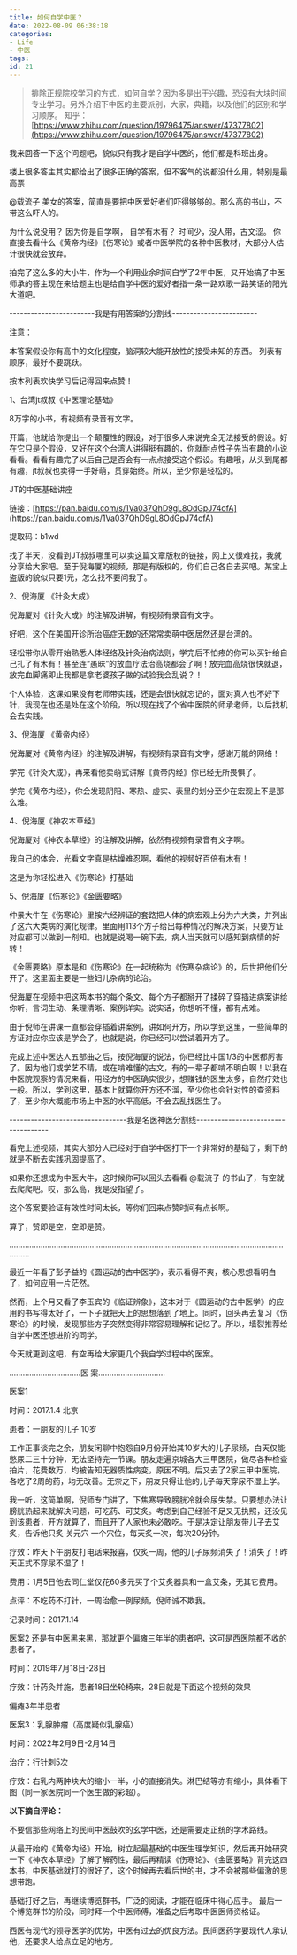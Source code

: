 ```yaml
---
title: 如何自学中医？
date: 2022-08-09 06:38:18
categories:
- Life
- 中医
tags:
id: 21
---
```


> 排除正规院校学习的方式，如何自学？因为多是出于兴趣，恐没有大块时间专业学习。另外介绍下中医的主要派别，大家，典籍，以及他们的区别和学习顺序。
> 知乎：[https://www.zhihu.com/question/19796475/answer/47377802](https://www.zhihu.com/question/19796475/answer/47377802)

我来回答一下这个问题吧，貌似只有我才是自学中医的，他们都是科班出身。

<!--more-->

楼上很多答主其实都给出了很多正确的答案，但不客气的说都没什么用，特别是最高票

@载流子
美女的答案，简直是要把中医爱好者们吓得够够的。那么高的书山，不带这么吓人的。

为什么说没用？ 因为你是自学啊， 自学有木有？ 时间少，没人带，古文涩。 你直接去看什么《黄帝内经》《伤寒论》或者中医学院的各种中医教材，大部分人估计很快就会放弃。

拍完了这么多的大小牛，作为一个利用业余时间自学了2年中医，又开始搞了中医师承的答主现在来给题主也是给自学中医的爱好者指一条一路欢歌一路笑语的阳光大道吧。

------------------------我是有用答案的分割线------------------------

注意：

本答案假设你有高中的文化程度，脑洞较大能开放性的接受未知的东西。
列表有顺序，最好不要跳跃。

按本列表欢快学习后记得回来点赞！

1、台湾jt叔叔《中医理论基础》

8万字的小书，有视频有录音有文字。

开篇，他就给你提出一个颠覆性的假设，对于很多人来说完全无法接受的假设。好在它只是个假设，又好在这个台湾人讲得挺有趣的，你就耐点性子先当有趣的小说看看。看看有趣完了以后自己是否会有一点点接受这个假设。有趣哦，从头到尾都有趣，jt叔叔也卖得一手好萌，贯穿始终。所以，至少你是轻松的。

JT的中医基础讲座

链接：[https://pan.baidu.com/s/1Va037QhD9gL8OdGpJ74ofA](https://pan.baidu.com/s/1Va037QhD9gL8OdGpJ74ofA)

提取码：b1wd

找了半天，没看到JT叔叔哪里可以卖这篇文章版权的链接，网上又很难找，我就分享给大家吧。至于倪海厦的视频，那是有版权的，你们自己各自去买吧。某宝上盗版的貌似只要1元，怎么找不要问我了。

2、倪海厦 《针灸大成》

倪海厦对《针灸大成》的注解及讲解，有视频有录音有文字。

好吧，这个在美国开诊所治癌症无数的还常常卖萌中医居然还是台湾的。

轻松带你从零开始熟悉人体经络及针灸治病法则，学完后不怕疼的你可以买针给自己扎了有木有！甚至连“愚昧”的放血疗法治高烧都会了啊！放完血高烧很快就退，放完血脚痛即止我都是拿老婆孩子做的试验我会乱说？！

个人体验，这课如果没有老师带实践，还是会很快就忘记的，面对真人也不好下针，我现在也还是处在这个阶段，所以现在找了个省中医院的师承老师，以后找机会去实践。

3、倪海厦 《黄帝内经》

倪海厦对《黄帝内经》的注解及讲解，有视频有录音有文字，感谢万能的网络！

学完《针灸大成》，再来看他卖萌式讲解《黄帝内经》你已经无所畏惧了。

学完《黄帝内经》，你会发现阴阳、寒热、虚实、表里的划分至少在宏观上不是那么难。

4、倪海厦《神农本草经》

倪海厦对《神农本草经》的注解及讲解，依然有视频有录音有文字啊。

我自己的体会，光看文字真是枯燥难忍啊，看他的视频好百倍有木有！

这是为你轻松进入《伤寒论》打基础

5、倪海厦《伤寒论》《金匮要略》

仲景大牛在《伤寒论》里按六经辨证的套路把人体的病宏观上分为六大类，并列出了这六大类病的演化规律。里面用113个方子给出每种情况的解决方案，只要方证对应都可以做到一剂知。也就是说喝一碗下去，病人当天就可以感知到病情的好转！

《金匮要略》原本是和《伤寒论》在一起统称为《伤寒杂病论》的，后世把他们分开了。这里面主要是一些妇儿杂病的论治。

倪海厦在视频中把这两本书的每个条文、每个方子都掰开了揉碎了穿插进病案讲给你听，言词生动、条理清晰、案例详实。说实话，你想听不懂，都有点难。

由于倪师在讲课一直都会穿插着讲案例，讲如何开方，所以学到这里，一些简单的方证对应你应该是学会了。也就是说，你已经可以尝试着开方了。

完成上述中医达人五部曲之后，按倪海厦的说法，你已经比中国1/3的中医都厉害了。因为他们或学艺不精，或在啃难懂的古文，有的一辈子都啃不明白啊！以我在中医院观察的情况来看，用经方的中医确实很少，想赚钱的医生太多，自然疗效也一般。所以，学到这里，基本上就算你开方还不溜，至少你也会针对性的查资料了，至少你大概能市场上中医的水平高低，不会去乱找医生了。

---------------------------------我是名医神医分割线------------------------------------

看完上述视频，其实大部分人已经对于自学中医打下一个非常好的基础了，剩下的就是不断去实践巩固提高了。

如果你还想成为中医大牛，这时候你可以回头去看看
@载流子
的书山了，有空就去爬爬吧。哎，那么高，我是没指望了。

这个答案要验证有效性时间太长，等你们回来点赞时间有点长啊。

算了，赞即是空，空即是赞。

……………………………………………………………………………………………………………………

最近一年看了彭子益的《圆运动的古中医学》，表示看得不爽，核心思想看明白了，如何应用一片茫然。

然而，上个月又看了李玉宾的《临证辨象》，这本对于《圆运动的古中医学》的应用的书写得太好了，一下子就把天上的思想落到了地上。同时，回头再去复习《伤寒论》的时候，发现那些方子突然变得非常容易理解和记忆了。所以，墙裂推荐给自学中医还想进阶的同学。

今天就更到这吧，有空再给大家更几个我自学过程中的医案。

……..........................医 案…………………………

医案1

时间：2017.1.4 北京

患者：一朋友的儿子 10岁

工作正事谈完之余，朋友闲聊中抱怨自9月份开始其10岁大的儿子尿频，白天仅能憋尿二三十分钟，无法坚持完一节课。朋友走遍京城各大三甲医院，做尽各种检查拍片，花费数万，均被告知无器质性病变，原因不明。后又去了2家三甲中医院，各吃了2周的药，均无改善。无奈之下，朋友只得让他的儿子每天穿尿不湿上学。

我一听，这简单啊，倪师专门讲了，下焦寒导致膀胱冷就会尿失禁。只要想办法让膀胱热起来就解决问题，可吃药、可艾炙。考虑到自己经验不足又无执照，还没见到该患者，开方就算了，而且开了人家也未必敢吃。于是决定让朋友带儿子去艾炙，告诉他只炙 关元穴 一个穴位，每天炙一次，每次20分钟。

疗效：昨天下午朋友打电话来报喜，仅炙一周，他的儿子尿频消失了！消失了！昨天正式不穿尿不湿了！

费用：1月5日他去同仁堂仅花60多元买了个艾炙器具和一盒艾条，无其它费用。

点评：不吃药不打针，一周治愈一例尿频，倪师诚不欺我。

记录时间：2017.1.14

医案2 还是有中医黑来黑，那就更个偏瘫三年半的患者吧，这可是西医院都不收的患者了。

时间：2019年7月18日-28日

疗效：针药灸并施，患者18日坐轮椅来，28日就是下面这个视频的效果

偏瘫3年半患者

医案3：乳腺肿瘤（高度疑似乳腺癌）

时间：2022年2月9日-2月14日

治疗：行针刺5次

疗效：右乳内两肿块大的缩小一半，小的直接消失。淋巴结等亦有缩小，具体看下图（同一家医院同一个医生做的彩超）。

**以下摘自评论：**

不要信那些网络上的民间中医鼓吹的玄学中医，还是需要走正统的学术路线。

从最开始的《黄帝内经》开始，树立起最基础的中医生理学知识，然后再开始研究一下《神农本草经》了解了解药性，最后再精读《伤寒论》、《金匮要略》背完这四本书，中医基础就打的很好了，这个时候再去看后世的书，才不会被那些偏激的思想带跑。

基础打好之后，再继续博览群书，广泛的阅读，才能在临床中得心应手。
最后一个博览群书的阶段，同时拜一个中医师傅，准备之后考取中医医师资格证。

西医有现代的领导医学的优势，中医有过去的优良方法。民间医药学要现代人承认他，还要求人给点立足的地方。
